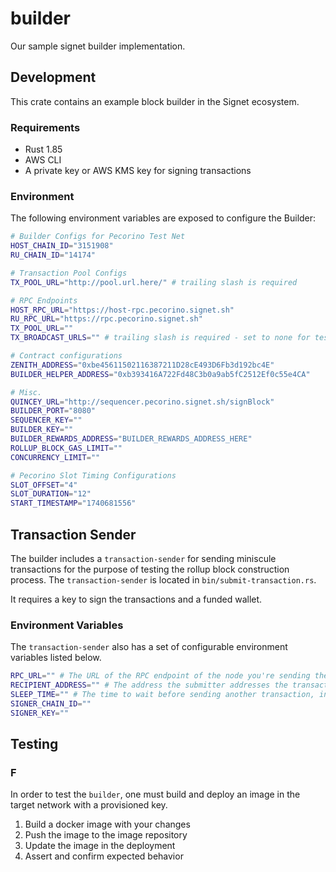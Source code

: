 # builder

Our sample signet builder implementation.

## Development

This crate contains an example block builder in the Signet ecosystem.

### Requirements

- Rust 1.85
- AWS CLI 
- A private key or AWS KMS key for signing transactions

### Environment

The following environment variables are exposed to configure the Builder:

```bash
# Builder Configs for Pecorino Test Net
HOST_CHAIN_ID="3151908"
RU_CHAIN_ID="14174"

# Transaction Pool Configs
TX_POOL_URL="http://pool.url.here/" # trailing slash is required

# RPC Endpoints
HOST_RPC_URL="https://host-rpc.pecorino.signet.sh"
RU_RPC_URL="https://rpc.pecorino.signet.sh"
TX_POOL_URL=""
TX_BROADCAST_URLS="" # trailing slash is required - set to none for test net configuration

# Contract configurations
ZENITH_ADDRESS="0xbe45611502116387211D28cE493D6Fb3d192bc4E"
BUILDER_HELPER_ADDRESS="0xb393416A722Fd48C3b0a9ab5fC2512Ef0c55e4CA"

# Misc.
QUINCEY_URL="http://sequencer.pecorino.signet.sh/signBlock"
BUILDER_PORT="8080"
SEQUENCER_KEY=""
BUILDER_KEY=""
BUILDER_REWARDS_ADDRESS="BUILDER_REWARDS_ADDRESS_HERE"
ROLLUP_BLOCK_GAS_LIMIT=""
CONCURRENCY_LIMIT=""

# Pecorino Slot Timing Configurations
SLOT_OFFSET="4"
SLOT_DURATION="12"
START_TIMESTAMP="1740681556"
```

## Transaction Sender

The builder includes a `transaction-sender` for sending miniscule transactions for the purpose of testing the rollup block construction process. The `transaction-sender` is located in `bin/submit-transaction.rs`.

It requires a key to sign the transactions and a funded wallet.

### Environment Variables 

The `transaction-sender` also has a set of configurable environment variables listed below.

```sh
RPC_URL="" # The URL of the RPC endpoint of the node you're sending the transaction to.
RECIPIENT_ADDRESS="" # The address the submitter addresses the transaction to.
SLEEP_TIME="" # The time to wait before sending another transaction, in seconds.
SIGNER_CHAIN_ID=""
SIGNER_KEY=""
```

## Testing

### F

In order to test the `builder`, one must build and deploy an image in the target network with a provisioned key. 

1. Build a docker image with your changes 
2. Push the image to the image repository
3. Update the image in the deployment
4. Assert and confirm expected behavior

